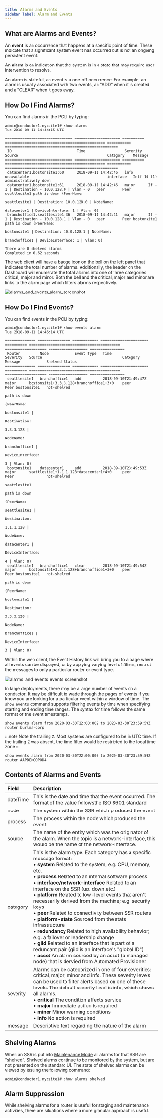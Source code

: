 ```yaml
---
title: Alarms and Events
sidebar_label: Alarm and Events
---
```


## What are Alarms and Events?

An **event** is an occurrence that happens at a specific point of time. These indicate that a significant system event has occurred but is not an ongoing persistent event.

An **alarm** is an indication that the system is in a state that may require user intervention to resolve.

An alarm is stateful, an event is a one-off occurrence. For example, an alarm is usually associated with two events, an "ADD" when it is created and a "CLEAR" when it goes away.

## How Do I Find Alarms?

You can find alarms in the PCLI by typing:

```
admin@conductor1.nycsite1# show alarms
Tue 2018-09-11 14:44:15 UTC

=============================== ===================== ========== ============================================== =========== ====================================================
 ID                              Time                  Severity   Source                                         Category    Message
=============================== ===================== ========== ============================================== =========== ====================================================
 datacenter1.bostonsite1:60      2018-09-11 14:42:46   info       unavailable                                    interface   Intf 10 (1) administratively down
 datacenter1.bostonsite1:61      2018-09-11 14:42:46   major      If - 1 | Destination - 10.0.128.0 | Vlan - 0   peer        Peer seattlesite1 path is down (PeerName:
                                                                                                                             seattlesite1 | Destination: 10.0.128.0 | NodeName:
                                                                                                                             datacenter1 | DeviceInterface: 1 | Vlan: 0)
 branchoffice1.seattlesite1:36   2018-09-11 14:42:41   major      If - 1 | Destination - 10.0.128.1 | Vlan - 0   peer        Peer bostonsite1 path is down (PeerName:
                                                                                                                             bostonsite1 | Destination: 10.0.128.1 | NodeName:
                                                                                                                             branchoffice1 | DeviceInterface: 1 | Vlan: 0)

There are 0 shelved alarms
Completed in 0.62 seconds
```

The web client will have a badge icon on the bell on the left panel that indicates the total number of alarms.  Additionally, the header on the Dashboard will enumerate the total alarms into one of three categories: critical, major and minor.  Both the bell and the critical, major and minor are links to the alarm page which filters alarms respectively.

![alarms_and_events_alarm_screenshot](/img/events_alarm_screenshot.png)

## How Do I Find Events?

You can find events in the PCLI by typing:

```
admin@conductor1.nycsite1# show events alarm
Tue 2018-09-11 14:46:14 UTC

============== =============== ============ ====================== ========== ========================================== =================== ================== ================
 Router         Node            Event Type   Time                   Severity   Source                                     Category            Message            Shelved Status
============== =============== ============ ====================== ========== ========================================== =================== ================== ================
 seattlesite1   branchoffice1   add          2018-09-10T23:49:47Z   major      bostonsite1+3.3.3.128+branchoffice1+3+0    peer                Peer bostonsite1   not-shelved
                                                                                                                                              path is down
                                                                                                                                              (PeerName:
                                                                                                                                              bostonsite1 |
                                                                                                                                              Destination:
                                                                                                                                              3.3.3.128 |
                                                                                                                                              NodeName:
                                                                                                                                              branchoffice1 |
                                                                                                                                              DeviceInterface:
                                                                                                                                              3 | Vlan: 0)
 bostonsite1    datacenter1     add          2018-09-10T23:49:53Z   major      seattlesite1+1.1.1.128+datacenter1+4+0     peer                Peer               not-shelved
                                                                                                                                              seattlesite1
                                                                                                                                              path is down
                                                                                                                                              (PeerName:
                                                                                                                                              seattlesite1 |
                                                                                                                                              Destination:
                                                                                                                                              1.1.1.128 |
                                                                                                                                              NodeName:
                                                                                                                                              datacenter1 |
                                                                                                                                              DeviceInterface:
                                                                                                                                              4 | Vlan: 0)
 seattlesite1   branchoffice1   clear        2018-09-10T23:49:54Z   major      bostonsite1+3.3.3.128+branchoffice1+3+0    peer                Peer bostonsite1   not-shelved
                                                                                                                                              path is down
                                                                                                                                              (PeerName:
                                                                                                                                              bostonsite1 |
                                                                                                                                              Destination:
                                                                                                                                              3.3.3.128 |
                                                                                                                                              NodeName:
                                                                                                                                              branchoffice1 |
                                                                                                                                              DeviceInterface:
                                                                                                                                              3 | Vlan: 0)
```

Within the web client, the Event History link will bring you to a page where all events can be displayed, or by applying varying level of filters, restrict the messages to only a particular router or event type.

![alarms_and_events_events_screenshot](/img/events_events_screenshot.png)

In large deployments, there may be a large number of events on a conductor.  It may be difficult to wade through the pages of events if you know you are looking for a particular event within a window of time.  The `show events` command supports filtering events by time when specifying starting and ending time ranges.  The syntax for time follows the same format of the event timestamps.

```
show events alarm from 2020-03-30T22:00:00Z to 2020-03-30T23:59:59Z router burlma-corp
```

:::note
Note the trailing `Z`.  Most systems are configured to be in UTC time.  If the trailing `Z` was absent, the time filter would be restricted to the local time zone
:::

```
show events alarm from 2020-03-30T22:00:00Z to 2020-03-30T23:59:59Z router AAPDENCOPOD4
```

## Contents of Alarms and Events

| Field    | Description                                                  |
| :------- | :----------------------------------------------------------- |
| dateTime | This is the date and time that the event occurred. The format of the value followsthe ISO 8601 standard |
| node     | The system within the SSR which produced the event          |
| process  | The process within the node which produced the event         |
| source   | The name of the entity which was the originator of the alarm. When the topic is a network-interface, this would be the name of the network-interface. |
| category | This is the alarm type. Each category has a specific message format:<br />• **system** Related to the system, e.g. CPU, memory, etc.<br />• **process** Related to an internal software process<br />• **interface/network-interface** Related to an interface on the SSR (up, down,etc.)<br />• **platform** Related to low-level events that aren't necessarily derived from the machine; e.g. security keys<br />• **peer** Related to connectivity between SSR routers<br />• **platform-state** Sourced from the stats infrastructure<br />• **redundancy** Related to high availability behavior; e.g. a failover or leadership change<br />• **giid** Related to an interface that is part of a redundant pair (giid is an interface's "global ID")<br />• **asset**  An alarm sourced by an asset (a managed node) that is dervied from Automated Provisioner |
| severity | Alarms can be categorized in one of four severities: critical, major, minor and info. These severity levels can be used to filter alerts based on one of these levels. The default severity level is info, which shows all alarms.<br />• **critical** The condition affects service<br />• **major** Immediate action is required<br />• **minor** Minor warning conditions<br />• **info** No action is required |
| message  | Descriptive text regarding the nature of the alarm           |

## Shelving Alarms

When an SSR is put into [Maintenance Mode](howto_maintenance_mode.md) all alarms for that SSR are “shelved”. Shelved alarms continue to be monitored by the system, but are not presented on the standard UI. The state of shelved alarms can be viewed by issuing the following command:

```
admin@conductor1.nycsite1# show alarms shelved
```

## Alarm Suppression

While shelving alarms for a router is useful for staging and maintenance activities, there are situations where a more granular approach is useful. 




